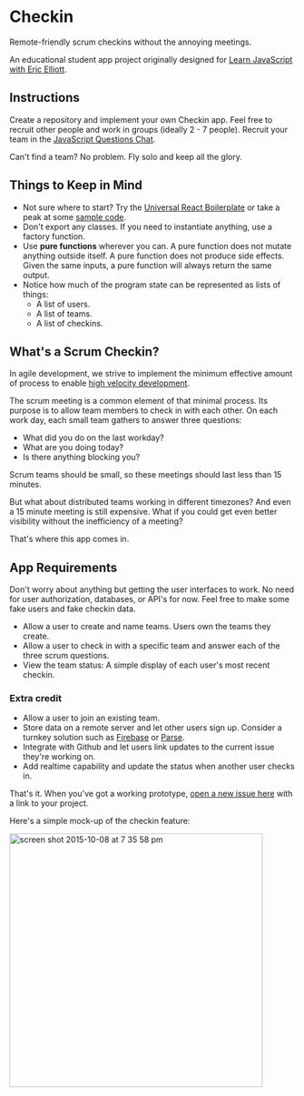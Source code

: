 # Checkin

Remote-friendly scrum checkins without the annoying meetings.

An educational student app project originally designed for [Learn JavaScript with Eric Elliott](https://ericelliottjs.com/).

## Instructions

Create a repository and implement your own Checkin app. Feel free to recruit other people and work in groups (ideally 2 - 7 people). Recruit your team in the [JavaScript Questions Chat](https://gitter.im/learn-javascript-courses/javascript-questions).

Can't find a team? No problem. Fly solo and keep all the glory.


## Things to Keep in Mind

* Not sure where to start? Try the [Universal React Boilerplate](https://github.com/cloverfield-tools/universal-react-boilerplate#universal-react-boilerplate) or take a peak at some [sample code](https://github.com/ericelliott/checkin).
* Don't export any classes. If you need to instantiate anything, use a factory function.
* Use **pure functions** wherever you can. A pure function does not mutate anything outside itself. A pure function does not produce side effects. Given the same inputs, a pure function will always return the same output.
* Notice how much of the program state can be represented as lists of things:
  - A list of users.
  - A list of teams.
  - A list of checkins.

## What's a Scrum Checkin?

In agile development, we strive to implement the minimum effective amount of process to enable [high velocity development](https://medium.com/javascript-scene/how-to-build-a-high-velocity-development-team-4b2360d34021).

The scrum meeting is a common element of that minimal process. Its purpose is to allow team members to check in with each other. On each work day, each small team gathers to answer three questions:

* What did you do on the last workday?
* What are you doing today?
* Is there anything blocking you?

Scrum teams should be small, so these meetings should last less than 15 minutes.

But what about distributed teams working in different timezones? And even a 15 minute meeting is still expensive. What if you could get even better visibility without the inefficiency of a meeting?

That's where this app comes in.


## App Requirements

Don't worry about anything but getting the user interfaces to work. No need for user authorization, databases, or API's for now. Feel free to make some fake users and fake checkin data.

* Allow a user to create and name teams. Users own the teams they create.
* Allow a user to check in with a specific team and answer each of the three scrum questions.
* View the team status: A simple display of each user's most recent checkin.


### Extra credit

* Allow a user to join an existing team.
* Store data on a remote server and let other users sign up. Consider a turnkey solution such as [Firebase](https://www.firebase.com/) or [Parse](https://parse.com/).
* Integrate with Github and let users link updates to the current issue they're working on.
* Add realtime capability and update the status when another user checks in.

That's it. When you've got a working prototype, [open a new issue here](https://github.com/ericelliott/checkin/issues/new?title=Student+Project) with a link to your project.

Here's a simple mock-up of the checkin feature:

<img width="446" alt="screen shot 2015-10-08 at 7 35 58 pm" src="https://cloud.githubusercontent.com/assets/364727/10384095/5dcd3592-6df4-11e5-926e-a1afb3f51864.png">
